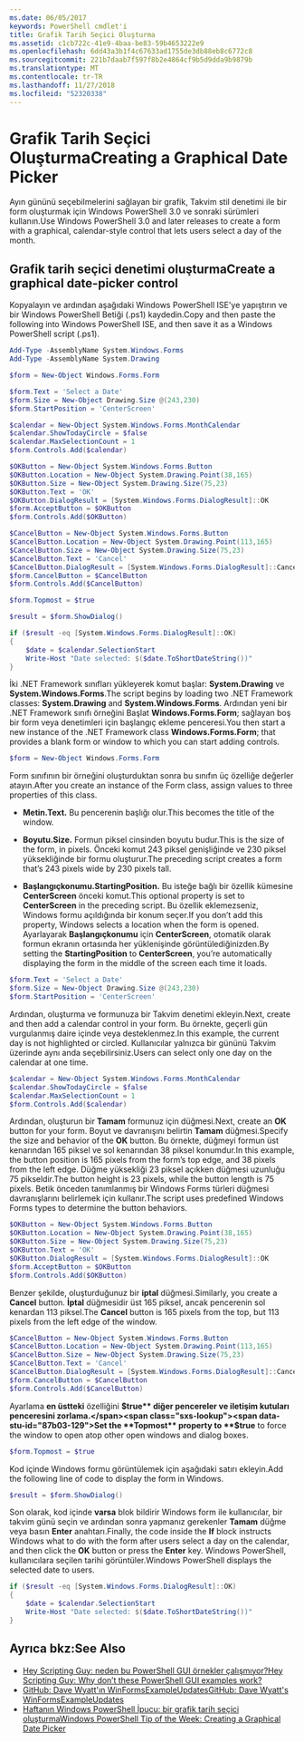```yaml
---
ms.date: 06/05/2017
keywords: PowerShell cmdlet'i
title: Grafik Tarih Seçici Oluşturma
ms.assetid: c1cb722c-41e9-4baa-be83-59b4653222e9
ms.openlocfilehash: 6dd43a3b1f4c67633ad1755de3db88eb8c6772c8
ms.sourcegitcommit: 221b7daab7f597f8b2e4864cf9b5d9dda9b9879b
ms.translationtype: MT
ms.contentlocale: tr-TR
ms.lasthandoff: 11/27/2018
ms.locfileid: "52320338"
---
```

# <a name="creating-a-graphical-date-picker"></a><span data-ttu-id="87b03-103">Grafik Tarih Seçici Oluşturma</span><span class="sxs-lookup"><span data-stu-id="87b03-103">Creating a Graphical Date Picker</span></span>

<span data-ttu-id="87b03-104">Ayın gününü seçebilmelerini sağlayan bir grafik, Takvim stil denetimi ile bir form oluşturmak için Windows PowerShell 3.0 ve sonraki sürümleri kullanın.</span><span class="sxs-lookup"><span data-stu-id="87b03-104">Use Windows PowerShell 3.0 and later releases to create a form with a graphical, calendar-style control that lets users select a day of the month.</span></span>

## <a name="create-a-graphical-date-picker-control"></a><span data-ttu-id="87b03-105">Grafik tarih seçici denetimi oluşturma</span><span class="sxs-lookup"><span data-stu-id="87b03-105">Create a graphical date-picker control</span></span>

<span data-ttu-id="87b03-106">Kopyalayın ve ardından aşağıdaki Windows PowerShell ISE'ye yapıştırın ve bir Windows PowerShell Betiği (.ps1) kaydedin.</span><span class="sxs-lookup"><span data-stu-id="87b03-106">Copy and then paste the following into Windows PowerShell ISE, and then save it as a Windows PowerShell script (.ps1).</span></span>

```powershell
Add-Type -AssemblyName System.Windows.Forms
Add-Type -AssemblyName System.Drawing

$form = New-Object Windows.Forms.Form

$form.Text = 'Select a Date'
$form.Size = New-Object Drawing.Size @(243,230)
$form.StartPosition = 'CenterScreen'

$calendar = New-Object System.Windows.Forms.MonthCalendar
$calendar.ShowTodayCircle = $false
$calendar.MaxSelectionCount = 1
$form.Controls.Add($calendar)

$OKButton = New-Object System.Windows.Forms.Button
$OKButton.Location = New-Object System.Drawing.Point(38,165)
$OKButton.Size = New-Object System.Drawing.Size(75,23)
$OKButton.Text = 'OK'
$OKButton.DialogResult = [System.Windows.Forms.DialogResult]::OK
$form.AcceptButton = $OKButton
$form.Controls.Add($OKButton)

$CancelButton = New-Object System.Windows.Forms.Button
$CancelButton.Location = New-Object System.Drawing.Point(113,165)
$CancelButton.Size = New-Object System.Drawing.Size(75,23)
$CancelButton.Text = 'Cancel'
$CancelButton.DialogResult = [System.Windows.Forms.DialogResult]::Cancel
$form.CancelButton = $CancelButton
$form.Controls.Add($CancelButton)

$form.Topmost = $true

$result = $form.ShowDialog()

if ($result -eq [System.Windows.Forms.DialogResult]::OK)
{
    $date = $calendar.SelectionStart
    Write-Host "Date selected: $($date.ToShortDateString())"
}
```

<span data-ttu-id="87b03-107">İki .NET Framework sınıfları yükleyerek komut başlar: **System.Drawing** ve **System.Windows.Forms**.</span><span class="sxs-lookup"><span data-stu-id="87b03-107">The script begins by loading two .NET Framework classes: **System.Drawing** and **System.Windows.Forms**.</span></span> <span data-ttu-id="87b03-108">Ardından yeni bir .NET Framework sınıfı örneğini Başlat **Windows.Forms.Form**; sağlayan boş bir form veya denetimleri için başlangıç ekleme penceresi.</span><span class="sxs-lookup"><span data-stu-id="87b03-108">You then start a new instance of the .NET Framework class **Windows.Forms.Form**; that provides a blank form or window to which you can start adding controls.</span></span>

```powershell
$form = New-Object Windows.Forms.Form
```

<span data-ttu-id="87b03-109">Form sınıfının bir örneğini oluşturduktan sonra bu sınıfın üç özelliğe değerler atayın.</span><span class="sxs-lookup"><span data-stu-id="87b03-109">After you create an instance of the Form class, assign values to three properties of this class.</span></span>

- <span data-ttu-id="87b03-110">**Metin.**</span><span class="sxs-lookup"><span data-stu-id="87b03-110">**Text.**</span></span> <span data-ttu-id="87b03-111">Bu pencerenin başlığı olur.</span><span class="sxs-lookup"><span data-stu-id="87b03-111">This becomes the title of the window.</span></span>

- <span data-ttu-id="87b03-112">**Boyutu.**</span><span class="sxs-lookup"><span data-stu-id="87b03-112">**Size.**</span></span> <span data-ttu-id="87b03-113">Formun piksel cinsinden boyutu budur.</span><span class="sxs-lookup"><span data-stu-id="87b03-113">This is the size of the form, in pixels.</span></span> <span data-ttu-id="87b03-114">Önceki komut 243 piksel genişliğinde ve 230 piksel yüksekliğinde bir formu oluşturur.</span><span class="sxs-lookup"><span data-stu-id="87b03-114">The preceding script creates a form that’s 243 pixels wide by 230 pixels tall.</span></span>

- <span data-ttu-id="87b03-115">**Başlangıçkonumu.**</span><span class="sxs-lookup"><span data-stu-id="87b03-115">**StartingPosition.**</span></span> <span data-ttu-id="87b03-116">Bu isteğe bağlı bir özellik kümesine **CenterScreen** önceki komut.</span><span class="sxs-lookup"><span data-stu-id="87b03-116">This optional property is set to **CenterScreen** in the preceding script.</span></span> <span data-ttu-id="87b03-117">Bu özellik eklemezseniz, Windows formu açıldığında bir konum seçer.</span><span class="sxs-lookup"><span data-stu-id="87b03-117">If you don’t add this property, Windows selects a location when the form is opened.</span></span> <span data-ttu-id="87b03-118">Ayarlayarak **Başlangıçkonumu** için **CenterScreen**, otomatik olarak formun ekranın ortasında her yüklenişinde görüntülediğinizden.</span><span class="sxs-lookup"><span data-stu-id="87b03-118">By setting the **StartingPosition** to **CenterScreen**, you’re automatically displaying the form in the middle of the screen each time it loads.</span></span>

```powershell
$form.Text = 'Select a Date'
$form.Size = New-Object Drawing.Size @(243,230)
$form.StartPosition = 'CenterScreen'
```

<span data-ttu-id="87b03-119">Ardından, oluşturma ve formunuza bir Takvim denetimi ekleyin.</span><span class="sxs-lookup"><span data-stu-id="87b03-119">Next, create and then add a calendar control in your form.</span></span> <span data-ttu-id="87b03-120">Bu örnekte, geçerli gün vurgulanmış daire içinde veya desteklenmez.</span><span class="sxs-lookup"><span data-stu-id="87b03-120">In this example, the current day is not highlighted or circled.</span></span> <span data-ttu-id="87b03-121">Kullanıcılar yalnızca bir gününü Takvim üzerinde aynı anda seçebilirsiniz.</span><span class="sxs-lookup"><span data-stu-id="87b03-121">Users can select only one day on the calendar at one time.</span></span>

```powershell
$calendar = New-Object System.Windows.Forms.MonthCalendar
$calendar.ShowTodayCircle = $false
$calendar.MaxSelectionCount = 1
$form.Controls.Add($calendar)
```

<span data-ttu-id="87b03-122">Ardından, oluşturun bir **Tamam** formunuz için düğmesi.</span><span class="sxs-lookup"><span data-stu-id="87b03-122">Next, create an **OK** button for your form.</span></span> <span data-ttu-id="87b03-123">Boyut ve davranışını belirtin **Tamam** düğmesi.</span><span class="sxs-lookup"><span data-stu-id="87b03-123">Specify the size and behavior of the **OK** button.</span></span> <span data-ttu-id="87b03-124">Bu örnekte, düğmeyi formun üst kenarından 165 piksel ve sol kenarından 38 piksel konumdur.</span><span class="sxs-lookup"><span data-stu-id="87b03-124">In this example, the button position is 165 pixels from the form’s top edge, and 38 pixels from the left edge.</span></span> <span data-ttu-id="87b03-125">Düğme yüksekliği 23 piksel açıkken düğmesi uzunluğu 75 pikseldir.</span><span class="sxs-lookup"><span data-stu-id="87b03-125">The button height is 23 pixels, while the button length is 75 pixels.</span></span> <span data-ttu-id="87b03-126">Betik önceden tanımlanmış bir Windows Forms türleri düğmesi davranışlarını belirlemek için kullanır.</span><span class="sxs-lookup"><span data-stu-id="87b03-126">The script uses predefined Windows Forms types to determine the button behaviors.</span></span>

```powershell
$OKButton = New-Object System.Windows.Forms.Button
$OKButton.Location = New-Object System.Drawing.Point(38,165)
$OKButton.Size = New-Object System.Drawing.Size(75,23)
$OKButton.Text = 'OK'
$OKButton.DialogResult = [System.Windows.Forms.DialogResult]::OK
$form.AcceptButton = $OKButton
$form.Controls.Add($OKButton)
```

<span data-ttu-id="87b03-127">Benzer şekilde, oluşturduğunuz bir **iptal** düğmesi.</span><span class="sxs-lookup"><span data-stu-id="87b03-127">Similarly, you create a **Cancel** button.</span></span> <span data-ttu-id="87b03-128">**İptal** düğmesidir üst 165 piksel, ancak pencerenin sol kenardan 113 piksel.</span><span class="sxs-lookup"><span data-stu-id="87b03-128">The **Cancel** button is 165 pixels from the top, but 113 pixels from the left edge of the window.</span></span>

```powershell
$CancelButton = New-Object System.Windows.Forms.Button
$CancelButton.Location = New-Object System.Drawing.Point(113,165)
$CancelButton.Size = New-Object System.Drawing.Size(75,23)
$CancelButton.Text = 'Cancel'
$CancelButton.DialogResult = [System.Windows.Forms.DialogResult]::Cancel
$form.CancelButton = $CancelButton
$form.Controls.Add($CancelButton)
```

<span data-ttu-id="87b03-129">Ayarlama **en üstteki** özelliğini **$true** diğer pencereler ve iletişim kutuları penceresini zorlama.</span><span class="sxs-lookup"><span data-stu-id="87b03-129">Set the **Topmost** property to **$true** to force the window to open atop other open windows and dialog boxes.</span></span>

```powershell
$form.Topmost = $true
```

<span data-ttu-id="87b03-130">Kod içinde Windows formu görüntülemek için aşağıdaki satırı ekleyin.</span><span class="sxs-lookup"><span data-stu-id="87b03-130">Add the following line of code to display the form in Windows.</span></span>

```powershell
$result = $form.ShowDialog()
```

<span data-ttu-id="87b03-131">Son olarak, kod içinde **varsa** blok bildirir Windows form ile kullanıcılar, bir takvim günü seçin ve ardından sonra yapmanız gerekenler **Tamam** düğme veya basın **Enter** anahtarı.</span><span class="sxs-lookup"><span data-stu-id="87b03-131">Finally, the code inside the **If** block instructs Windows what to do with the form after users select a day on the calendar, and then click the **OK** button or press the **Enter** key.</span></span> <span data-ttu-id="87b03-132">Windows PowerShell, kullanıcılara seçilen tarihi görüntüler.</span><span class="sxs-lookup"><span data-stu-id="87b03-132">Windows PowerShell displays the selected date to users.</span></span>

```powershell
if ($result -eq [System.Windows.Forms.DialogResult]::OK)
{
    $date = $calendar.SelectionStart
    Write-Host "Date selected: $($date.ToShortDateString())"
}
```

## <a name="see-also"></a><span data-ttu-id="87b03-133">Ayrıca bkz:</span><span class="sxs-lookup"><span data-stu-id="87b03-133">See Also</span></span>

- [<span data-ttu-id="87b03-134">Hey Scripting Guy: neden bu PowerShell GUI örnekler çalışmıyor?</span><span class="sxs-lookup"><span data-stu-id="87b03-134">Hey Scripting Guy:  Why don’t these PowerShell GUI examples work?</span></span>](https://go.microsoft.com/fwlink/?LinkId=506644)
- [<span data-ttu-id="87b03-135">GitHub: Dave Wyatt'ın WinFormsExampleUpdates</span><span class="sxs-lookup"><span data-stu-id="87b03-135">GitHub: Dave Wyatt's WinFormsExampleUpdates</span></span>](https://github.com/dlwyatt/WinFormsExampleUpdates)
- [<span data-ttu-id="87b03-136">Haftanın Windows PowerShell İpucu: bir grafik tarih seçici oluşturma</span><span class="sxs-lookup"><span data-stu-id="87b03-136">Windows PowerShell Tip of the Week:  Creating a Graphical Date Picker</span></span>](https://technet.microsoft.com/library/ff730942.aspx)